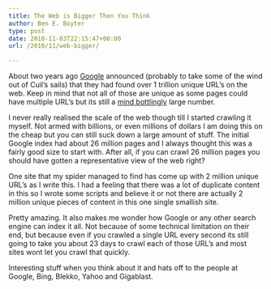```yaml
---
title: The Web is Bigger Then You Think
author: Ben E. Boyter
type: post
date: 2010-11-03T22:15:47+00:00
url: /2010/11/web-bigger/

---
```

About two years ago [Google][1] announced (probably to take some of the wind out of Cuil&#8217;s sails) that they had found over 1 trillion unique URL&#8217;s on the web. Keep in mind that not all of those are unique as some pages could have multiple URL&#8217;s but its still a [mind bottlingly][2] large number.

I never really realised the scale of the web though till I started crawling it myself. Not armed with billions, or even millions of dollars I am doing this on the cheap but you can still suck down a large amount of stuff. The initial Google index had about 26 million pages and I always thought this was a fairly good size to start with. After all, if you can crawl 26 million pages you should have gotten a representative view of the web right?

One site that my spider managed to find has come up with 2 million unique URL&#8217;s as I write this. I had a feeling that there was a lot of duplicate content in this so I wrote some scripts and believe it or not there are actually 2 million unique pieces of content in this one single smallish site.

Pretty amazing. It also makes me wonder how Google or any other search engine can index it all. Not because of some technical limitation on their end, but because even if you crawled a single URL every second its still going to take you about 23 days to crawl each of those URL&#8217;s and most sites wont let you crawl that quickly.

Interesting stuff when you think about it and hats off to the people at Google, Bing, Blekko, Yahoo and Gigablast.

 [1]: http://googleblog.blogspot.com/2008/07/we-knew-web-was-big.html
 [2]: http://www.imdb.com/title/tt0445934/quotes?qt0441034